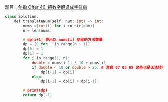 题目：[剑指 Offer 46. 把数字翻译成字符串](https://leetcode.cn/problems/ba-shu-zi-fan-yi-cheng-zi-fu-chuan-lcof/)

```c++
class Solution:
    def translateNum(self, num: int) -> int:
        nums =[int(i) for i in str(num)]
        n = len(nums)

        # dp[i+1] 表示以 nums[i] 结尾的方法数量
        dp = [0 for _ in range(n + 1)]
        dp[0] = 1
        dp[1] = 1
        for i in range(1, n):
            double = nums[i-1] * 10 + nums[i]
            if double < 10 or double > 25: # 注意 07 08 09 这些也是无法转移的
                dp[i+1] = dp[i]
            else:
                dp[i+1] = dp[i] + dp[i-1]

        # print(dp)
        return dp[-1]
```

